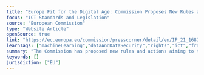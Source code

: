```yaml
---
title: "Europe Fit for the Digital Age: Commission Proposes New Rules and Actions for Excellence and Trust in Artificial Intelligence"
focus: "ICT Standards and Legislation"
source: "European Commission"
type: "Website Article"
openSource: true
link: "https://ec.europa.eu/commission/presscorner/detail/en/IP_21_1682"
learnTags: ["machineLearning","dataAndDataSecurity","rights","ict","framework","regulation"]
summary: "The Commission has proposed new rules and actions aiming to turn Europe into the global hub for trustworthy AI. "
keywords: []
jurisdiction: ["EU"]
---
```

